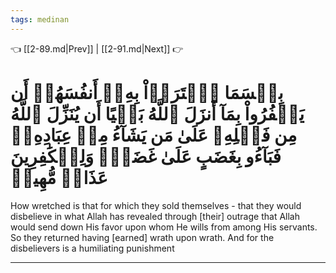 ```yaml
---
tags: medinan
---
```


👈 [[2-89.md|Prev]] | [[2-91.md|Next]] 👉

# بِئۡسَمَا ٱشۡتَرَوۡاْ بِهِۦٓ أَنفُسَهُمۡ أَن يَكۡفُرُواْ بِمَآ أَنزَلَ ٱللَّهُ بَغۡيًا أَن يُنَزِّلَ ٱللَّهُ مِن فَضۡلِهِۦ عَلَىٰ مَن يَشَآءُ مِنۡ عِبَادِهِۦۖ فَبَآءُو بِغَضَبٍ عَلَىٰ غَضَبٖۚ وَلِلۡكَٰفِرِينَ عَذَابٞ مُّهِينٞ

How wretched is that for which they sold themselves - that they would disbelieve in what Allah has revealed through [their] outrage that Allah would send down His favor upon whom He wills from among His servants. So they returned having [earned] wrath upon wrath. And for the disbelievers is a humiliating punishment

---

